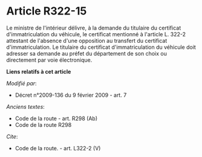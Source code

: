 # Article R322-15

Le ministre de l'intérieur délivre, à la demande du titulaire du certificat d'immatriculation du véhicule, le certificat
mentionné à l'article L. 322-2 attestant de l'absence d'une opposition au transfert du certificat d'immatriculation. Le
titulaire du certificat d'immatriculation du véhicule doit adresser sa demande au préfet du département de son choix ou
directement par voie électronique.

**Liens relatifs à cet article**

_Modifié par_:

  - Décret n°2009-136 du 9 février 2009 - art. 7

_Anciens textes_:

  - Code de la route - art. R298 (Ab)
  - Code de la route R298

_Cite_:

  - Code de la route. - art. L322-2 (V)
